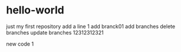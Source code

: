 # hello-world
just my first repository
add a line 1
add branck01
add branches
delete branches
update branches
12312312321

new code 1